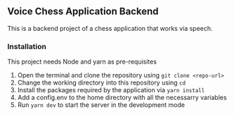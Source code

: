 ## Voice Chess Application Backend

This is a backend project of a chess application that works via speech.



### Installation

This project needs Node and yarn as pre-requisites

1) Open the terminal and clone the repository using `git clone <repo-url>`
2) Change the working directory into this repository using `cd`
3) Install the packages required by the application via `yarn install`
4) Add a config.env to the home directory with all the necessarry variables
5) Run `yarn dev` to start the server in the development mode

